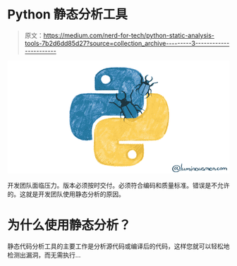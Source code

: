 # Python 静态分析工具

> 原文：<https://medium.com/nerd-for-tech/python-static-analysis-tools-7b2d6dd85d27?source=collection_archive---------3----------------------->

![](img/99cf16a17d397463c3d29c0bc4b23bc5.png)

开发团队面临压力。版本必须按时交付。必须符合编码和质量标准。错误是不允许的。这就是开发团队使用静态分析的原因。

# 为什么使用静态分析？

静态代码分析工具的主要工作是分析源代码或编译后的代码，这样您就可以轻松地检测出漏洞，而无需执行…